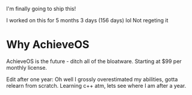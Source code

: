 I'm finally going to ship this!

I worked on this for 5 months 3 days (156 days) lol Not regeting it

# Why AchieveOS
AchieveOS is the future - ditch all of the bloatware. Starting at $99 per monthly license.

Edit after one year: Oh well I grossly overestimated my abilities, gotta relearn from scratch. Learning c++ atm, lets see where I am after a year.
